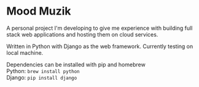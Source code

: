# Mood Muzik
A personal project I'm developing to give me experience with building full stack web applications and hosting them on cloud services.

Written in Python with Django as the web framework. Currently testing on local machine.

Dependencies can be installed with pip and homebrew  
Python: `brew install python`  
Django: `pip install django`  